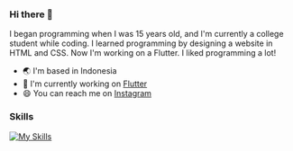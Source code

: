 ### Hi there 👋

I began programming when I was 15 years old, and I'm currently a college student while coding. I learned programming by designing a website in HTML and CSS. Now I'm working on a Flutter. I liked programming a lot!

- :earth_asia: I'm based in Indonesia
- :rocket: I'm currently working on [Flutter](http://https://flutter.dev/)
- :smile: You can reach me on [Instagram](https://www.instagram.com/darhaidar_/)

### Skills
[![My Skills](https://skills.thijs.gg/icons?i=flutter,kotlin,laravel,html,css,php,figma&theme=dark)](https://skills.thijs.gg)

